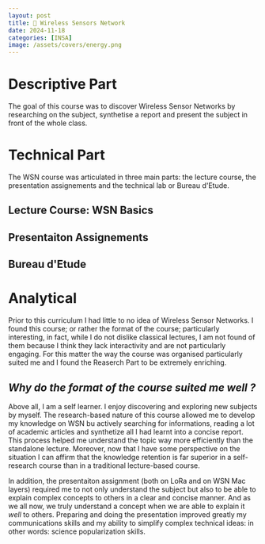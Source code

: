 ```yaml
---
layout: post
title: 📡 Wireless Sensors Network
date: 2024-11-18
categories: [INSA]
image: /assets/covers/energy.png
---
```


# Descriptive Part

The goal of this course was to discover Wireless Sensor Networks by researching on the subject, synthetise a report and present the subject in front of the whole class. 

# Technical Part

The WSN course was articulated in three main parts: the lecture course, the presentation assignements and the technical lab or Bureau d'Etude.

## Lecture Course: WSN Basics

## Presentaiton Assignements

## Bureau d'Etude


# Analytical

Prior to this curriculum I had little to no idea of Wireless Sensor Networks. I found this course; or rather the format of the course; particularly interesting, in fact, while I do not dislike classical lectures, I am not found of them because I think they lack interactivity and are not particularly engaging. For this matter the way the course was organised particularly suited me and I found the Reaserch Part to be extremely enriching. 

## *Why do the format of the course suited me well ?*

Above all, I am a self learner. I enjoy discovering and exploring new subjects by myself. The research-based nature of this course allowed me to develop my knowledge on WSN bu actively searching for informations, reading a lot of academic articles and synthetize all I had learnt into a concise report. This process helped me understand the topic way more efficiently than the standalone lecture. Moreover, now that I have some perspective on the situation I can affirm that the knowledge retention is far superior in a self-research course than in a traditional lecture-based course.

In addition, the presentaiton assignment (both on LoRa and on WSN Mac layers) required me to not only understand the subject but also to be able to explain complex concepts to others in a clear and concise manner. And as we all now, we truly understand a concept when we are able to explain it *well* to others. Preparing and doing the presentation improved greatly my communications skills and my ability to simplify complex technical ideas: in other words: science popularization skills.